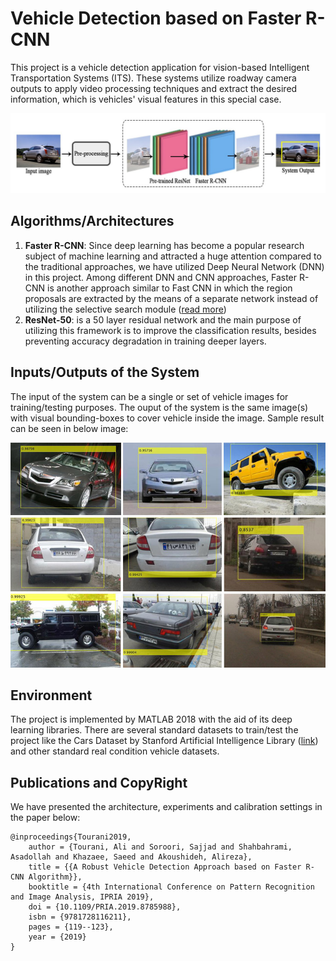 # Vehicle Detection based on Faster R-CNN
This project is a vehicle detection application for vision-based Intelligent Transportation Systems (ITS). These systems utilize roadway camera outputs to apply video processing techniques and extract the desired information, which is vehicles' visual features in this special case.

![Ali Tourani Deep Learning Vehicle Detection](Ali-Tourani-Deep-Learning-Vehicle-Detection-1.jpg "Ali Tourani Deep Learning Vehicle Detection")

## Algorithms/Architectures
1. **Faster R-CNN**: Since deep learning has become a popular research subject of machine learning and attracted a huge attention compared to the traditional approaches, we have utilized Deep Neural Network (DNN) in this project. Among different DNN and CNN approaches, Faster R-CNN is another approach similar to Fast CNN in which the region proposals are extracted by the means of a separate network instead of utilizing the selective search module ([read more](https://www.researchgate.net/publication/277722488_Faster_R-CNN_Towards_Real-Time_Object_Detection_with_Region_Proposal_Networks "read more"))
1. **ResNet-50**: is a 50 layer residual network and the main purpose of utilizing this framework is to improve the classification results, besides preventing accuracy degradation in training deeper layers.

## Inputs/Outputs of the System
The input of the system can be a single or set of vehicle images for training/testing purposes. The ouput of the system is the same image(s) with visual bounding-boxes to cover vehicle inside the image. Sample result can be seen in below image:

![Ali Tourani Deep Learning Vehicle Detection](Ali-Tourani-Deep-Learning-Vehicle-Detection-2.jpg "Ali Tourani Deep Learning Vehicle Detection")

## Environment
The project is implemented by MATLAB 2018 with the aid of its deep learning libraries. There are several standard datasets to train/test the project like the Cars Dataset by Stanford Artificial Intelligence Library ([link](https://ai.stanford.edu/~jkrause/cars/car_dataset.html "link")) and other standard real condition vehicle datasets.

## Publications and CopyRight

We have presented the architecture, experiments and calibration settings in the paper below:

```
@inproceedings{Tourani2019,
	author = {Tourani, Ali and Soroori, Sajjad and Shahbahrami, Asadollah and Khazaee, Saeed and Akoushideh, Alireza},
	title = {{A Robust Vehicle Detection Approach based on Faster R-CNN Algorithm}},
	booktitle = {4th International Conference on Pattern Recognition and Image Analysis, IPRIA 2019},
	doi = {10.1109/PRIA.2019.8785988},
	isbn = {9781728116211},
	pages = {119--123},
	year = {2019}
}
```
